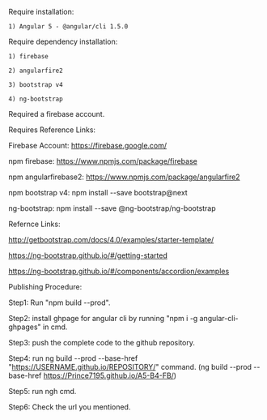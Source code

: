 Require installation:

    1) Angular 5 - @angular/cli 1.5.0

Require dependency installation:

    1) firebase

    2) angularfire2

    3) bootstrap v4

    4) ng-bootstrap

Required a firebase account.

Requires Reference Links:

Firebase Account: https://firebase.google.com/

npm firebase: https://www.npmjs.com/package/firebase

npm angularfirebase2: https://www.npmjs.com/package/angularfire2

npm bootstrap v4: npm install --save bootstrap@next

ng-bootstrap: npm install --save @ng-bootstrap/ng-bootstrap

Refernce Links: 

http://getbootstrap.com/docs/4.0/examples/starter-template/

https://ng-bootstrap.github.io/#/getting-started

https://ng-bootstrap.github.io/#/components/accordion/examples


Publishing Procedure:

Step1: Run "npm build --prod".

Step2: install ghpage for angular cli by running "npm i -g angular-cli-ghpages" in cmd.

Step3: push the complete code to the github repository.

Step4: run ng build --prod --base-href "https://USERNAME.github.io/REPOSITORY/" command. (ng build --prod --base-href https://Prince7195.github.io/A5-B4-FB/)

Step5: run ngh cmd.

Step6: Check the url you mentioned.